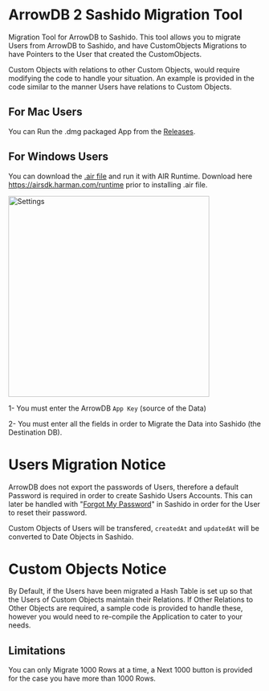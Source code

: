 # ArrowDB 2 Sashido Migration Tool
 Migration Tool for ArrowDB to Sashido. This tool allows you to migrate Users from ArrowDB to Sashido, and have CustomObjects Migrations to have Pointers to the User that created the CustomObjects.
 
 Custom Objects with relations to other Custom Objects, would require modifying the code to handle your situation. An example is provided in the code similar to the manner Users have relations to Custom Objects.
 
 ## For Mac Users
 You can Run the .dmg packaged App from the [Releases](https://github.com/ULSashido/ArrowDB_2_Sashido/releases).
 
 ## For Windows Users
 You can download the [.air file](https://github.com/ULSashido/ArrowDB_2_Sashido/releases) and run it with AIR Runtime. Download here https://airsdk.harman.com/runtime prior to installing .air file.
 
 <img width="400" alt="Settings" src="https://user-images.githubusercontent.com/80773129/112351223-13d03400-8ca0-11eb-9563-71e1283cbef3.png">
 
 1- You must enter the ArrowDB `App Key` (source of the Data)
 
 2- You must enter all the fields in order to Migrate the Data into Sashido (the Destination DB).
 
 # Users Migration Notice
 ArrowDB does not export the passwords of Users, therefore a default Password is required in order to create Sashido Users Accounts. This can later be handled with "[Forgot My Password](https://blog.sashido.io/emails-and-custom-user-facing-pages/)" in Sashido in order for the User to reset their password.
 
 Custom Objects of Users will be transfered, `createdAt` and `updatedAt` will be converted to Date Objects in Sashido.
 
 # Custom Objects Notice
 By Default, if the Users have been migrated a Hash Table is set up so that the Users of Custom Objects maintain their Relations. If Other Relations to Other Objects are required, a sample code is provided to handle these, however you would need to re-compile the Application to cater to your needs.
 
 ## Limitations
 You can only Migrate 1000 Rows at a time, a Next 1000 button is provided for the case you have more than 1000 Rows.
